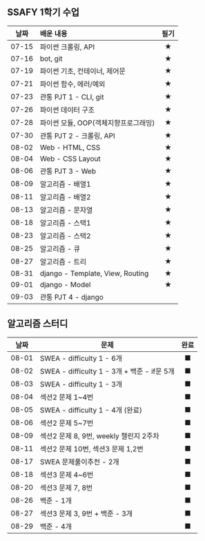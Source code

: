 ## SSAFY 1학기 수업


| 날짜  | 배운 내용                            | 필기 |
| :---: | :----------------------------------- | :--: |
| 07-15 | 파이썬 크롤링, API                   |  ★   |
| 07-16 | bot, git                             |  ★   |
| 07-19 | 파이썬 기초, 컨테이너, 제어문        |  ★   |
| 07-21 | 파이썬 함수, 에러/예외               |  ★   |
| 07-23 | 관통 PJT 1 - CLI, git                |  ★   |
| 07-26 | 파이썬 데이터 구조                   |  ★   |
| 07-28 | 파이썬 모듈, OOP(객체지향프로그래밍) |  ★   |
| 07-30 | 관통 PJT 2 - 크롤링, API             |  ★   |
| 08-02 | Web - HTML, CSS                      |  ★   |
| 08-04 | Web - CSS Layout                     |  ★   |
| 08-06 | 관통 PJT 3 - Web                     |  ★   |
| 08-09 | 알고리즘 - 배열1                     |  ★   |
| 08-11 | 알고리즘 - 배열2                     |  ★   |
| 08-13 | 알고리즘 - 문자열                    |  ★   |
| 08-18 | 알고리즘 - 스택1                     |  ★   |
| 08-23 | 알고리즘 - 스택2                     |  ★   |
| 08-25 | 알고리즘 - 큐                        |  ★   |
| 08-27 | 알고리즘 - 트리                      |  ★   |
| 08-31 | django - Template, View, Routing     |  ★   |
| 09-01 | django - Model                       |  ★   |
| 09-03 | 관통 PJT 4 - django                  |      |



## 알고리즘 스터디

| 날짜  | 문제                                        | 완료 |
| :---: | ------------------------------------------- | :--: |
| 08-01 | SWEA - difficulty 1 - 6개                   |  ■   |
| 08-02 | SWEA - difficulty 1 - 3개 + 백준 - if문 5개 |  ■   |
| 08-03 | SWEA - difficulty 1 - 3개                   |  ■   |
| 08-04 | 섹션2 문제 1~4번                            |  ■   |
| 08-05 | SWEA - difficulty 1 - 4개 (완료)            |  ■   |
| 08-06 | 섹션2 문제 5~7번                            |  ■   |
| 08-09 | 섹션2 문제 8, 9번, weekly 챌린지 2주차      |  ■   |
| 08-11 | 섹션2 문제 10번, 섹션3 문제 1,2번           |  ■   |
| 08-17 | SWEA 문제풀이추천 - 2개                     |  ■   |
| 08-18 | 섹션3 문제 4~6번                            |  ■   |
| 08-20 | 섹션3 문제 7, 8번                           |  ■   |
| 08-26 | 백준 - 1개                                  |  ■   |
| 08-27 | 섹션3 문제 3, 9번 + 백준 - 3개              |  ■   |
| 08-29 | 백준 - 4개                                  |  ■   |




